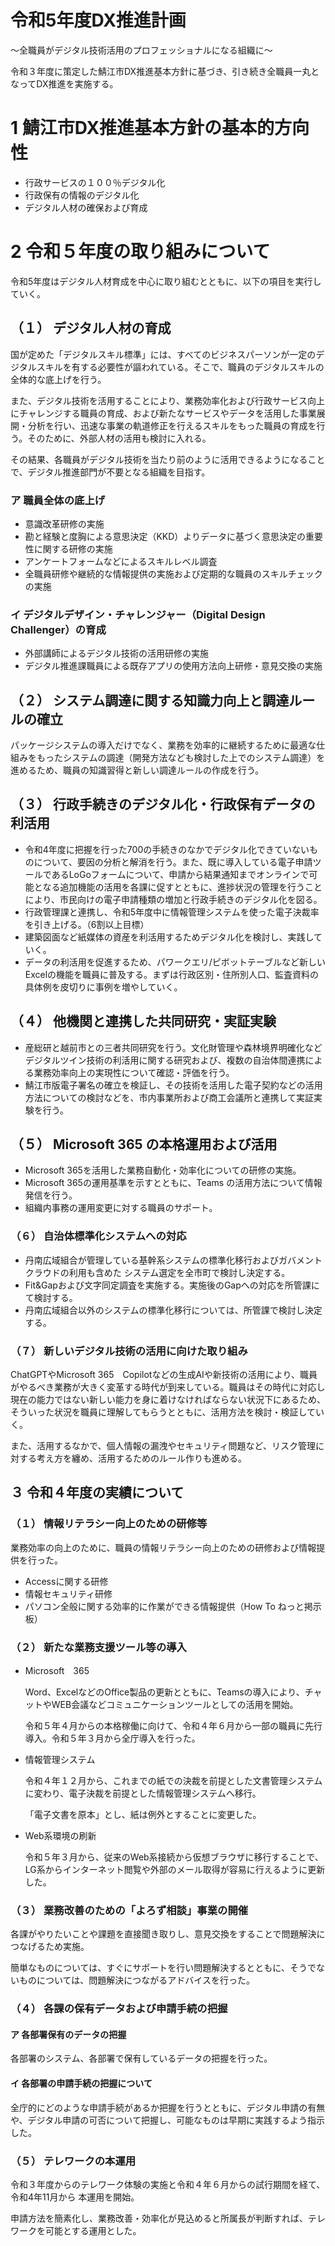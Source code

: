 # 令和5年度DX推進計画

～全職員がデジタル技術活用のプロフェッショナルになる組織に～

令和３年度に策定した鯖江市DX推進基本方針に基づき、引き続き全職員一丸となってDX推進を実施する。

# 1 鯖江市DX推進基本方針の基本的方向性

- 行政サービスの１００％デジタル化
- 行政保有の情報のデジタル化
- デジタル人材の確保および育成

# 2 令和５年度の取り組みについて 

令和5年度はデジタル人材育成を中心に取り組むとともに、以下の項目を実行していく。

## （１） デジタル人材の育成

国が定めた「デジタルスキル標準」には、すべてのビジネスパーソンが一定のデジタルスキルを有する必要性が謳われている。そこで、職員のデジタルスキルの全体的な底上げを行う。

また、デジタル技術を活用することにより、業務効率化および行政サービス向上にチャレンジする職員の育成、および新たなサービスやデータを活用した事業展開・分析を行い、迅速な事業の軌道修正を行えるスキルをもった職員の育成を行う。そのために、外部人材の活用も検討に入れる。

その結果、各職員がデジタル技術を当たり前のように活用できるようになることで、デジタル推進部門が不要となる組織を目指す。

### ア 職員全体の底上げ

- 意識改革研修の実施
- 勘と経験と度胸による意思決定（KKD）よりデータに基づく意思決定の重要性に関する研修の実施
- アンケートフォームなどによるスキルレベル調査
- 全職員研修や継続的な情報提供の実施および定期的な職員のスキルチェックの実施

### イ デジタルデザイン・チャレンジャー（Digital Design Challenger）の育成

- 外部講師によるデジタル技術の活用研修の実施
- デジタル推進課職員による既存アプリの使用方法向上研修・意見交換の実施

## （２） システム調達に関する知識力向上と調達ルールの確立

パッケージシステムの導入だけでなく、業務を効率的に継続するために最適な仕組みをもったシステムの調達（開発方法なども検討した上でのシステム調達）を進めるため、職員の知識習得と新しい調達ルールの作成を行う。

## （３） 行政手続きのデジタル化・行政保有データの利活用

- 令和4年度に把握を行った700の手続きのなかでデジタル化できていないものについて、要因の分析と解消を行う。また、既に導入している電子申請ツールであるLoGoフォームについて、申請から結果通知までオンラインで可能となる追加機能の活用を各課に促すとともに、進捗状況の管理を行うことにより、市民向けの電子申請種類の増加と行政手続きのデジタル化を図る。
- 行政管理課と連携し、令和5年度中に情報管理システムを使った電子決裁率を引き上げる。（6割以上目標）
- 建築図面など紙媒体の資産を利活用するためデジタル化を検討し、実践していく。
- データの利活用を促進するため、パワークエリ/ピボットテーブルなど新しいExcelの機能を職員に普及する。まずは行政区別・住所別人口、監査資料の具体例を皮切りに事例を増やしていく。

## （４） 他機関と連携した共同研究・実証実験

- 産総研と越前市との三者共同研究を行う。文化財管理や森林境界明確化などデジタルツイン技術の利活用に関する研究および、複数の自治体間連携による業務効率向上の実現性について確認・評価を行う。
- 鯖江市版電子署名の確立を検証し、その技術を活用した電子契約などの活用方法についての検討などを、市内事業所および商工会議所と連携して実証実験を行う。

## （５） Microsoft 365 の本格運用および活用

- Microsoft 365を活用した業務自動化・効率化についての研修の実施。
- Microsoft 365の運用基準を示すとともに、Teams の活用方法について情報発信を行う。
- 組織内事務の運用変更に対する職員のサポート。

### （６） 自治体標準化システムへの対応

- 丹南広域組合が管理している基幹系システムの標準化移行およびガバメントクラウドの利用も含めた
システム選定を全市町で検討し決定する。
- Fit&Gapおよび文字同定調査を実施する。実施後のGapへの対応を所管課にて検討する。
- 丹南広域組合以外のシステムの標準化移行については、所管課で検討し決定する。

### （７） 新しいデジタル技術の活用に向けた取り組み

ChatGPTやMicrosoft 365　Copilotなどの生成AIや新技術の活用により、職員がやるべき業務が大きく変革する時代が到来している。職員はその時代に対応し現在の能力ではない新しい能力を身に着けなければならない状況下にあるため、そういった状況を職員に理解してもらうとともに、活用方法を検討・検証していく。

また、活用するなかで、個人情報の漏洩やセキュリティ問題など、リスク管理に対する考え方を纏め、活用するためのルール作りも進める。

## ３ 令和４年度の実績について 

### （１） 情報リテラシー向上のための研修等

業務効率の向上のために、職員の情報リテラシー向上のための研修および情報提供を行った。
- Accessに関する研修
- 情報セキュリティ研修
- パソコン全般に関する効率的に作業ができる情報提供（How To ねっと掲示板）

### （２） 新たな業務支援ツール等の導入

- Microsoft　365

    Word、ExcelなどのOffice製品の更新とともに、Teamsの導入により、チャットやWEB会議などコミュニケーションツールとしての活用を開始。

    令和５年４月からの本格稼働に向けて、令和４年６月から一部の職員に先行導入。令和５年３月から全庁導入を行った。

- 情報管理システム

    令和４年１２月から、これまでの紙での決裁を前提とした文書管理システムに変わり、電子決裁を前提とした情報管理システムへ移行。

    「電子文書を原本」とし、紙は例外とすることに変更した。

- Web系環境の刷新

    令和５年３月から、従来のWeb系接続から仮想ブラウザに移行することで、LG系からインターネット閲覧や外部のメール取得が容易に行えるように更新した。

### （３） 業務改善のための「よろず相談」事業の開催

各課がやりたいことや課題を直接聞き取りし、意見交換をすることで問題解決につなげるため実施。

簡単なものについては、すぐにサポートを行い問題解決するとともに、そうでないものについては、問題解決につながるアドバイスを行った。

### （４） 各課の保有データおよび申請手続の把握

#### ア 各部署保有のデータの把握

各部署のシステム、各部署で保有しているデータの把握を行った。

#### イ 各部署の申請手続の把握について

全庁的にどのような申請手続があるか把握を行うとともに、デジタル申請の有無や、デジタル申請の可否について把握し、可能なものは早期に実践するよう指示した。

### （５） テレワークの本運用

令和３年度からのテレワーク体験の実施と令和４年６月からの試行期間を経て、令和4年11月から
本運用を開始。

申請方法を簡素化し、業務改善・効率化が見込めると所属長が判断すれば、テレワークを可能とする運用とした。
